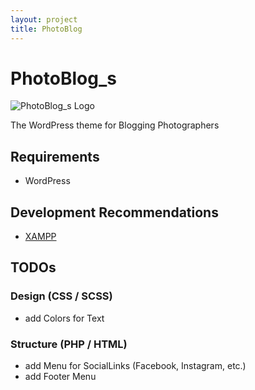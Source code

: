 ```yaml
---
layout: project
title: PhotoBlog
---
```


# PhotoBlog_s

![PhotoBlog_s Logo](https://i.imgur.com/23yAvFQ.png)

The WordPress theme for Blogging Photographers

## Requirements
- WordPress

## Development Recommendations
- [XAMPP](https://www.apachefriends.org)

## TODOs
### Design (CSS / SCSS)
- add Colors for Text 

### Structure (PHP / HTML)
- add Menu for SocialLinks (Facebook, Instagram, etc.)
- add Footer Menu
